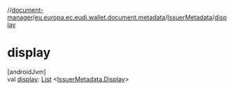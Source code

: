 //[document-manager](../../../index.md)/[eu.europa.ec.eudi.wallet.document.metadata](../index.md)/[IssuerMetadata](index.md)/[display](display.md)

# display

[androidJvm]\
val [display](display.md): [List](https://kotlinlang.org/api/latest/jvm/stdlib/kotlin-stdlib/kotlin.collections/-list/index.html)
&lt;[IssuerMetadata.Display](-display/index.md)&gt;
